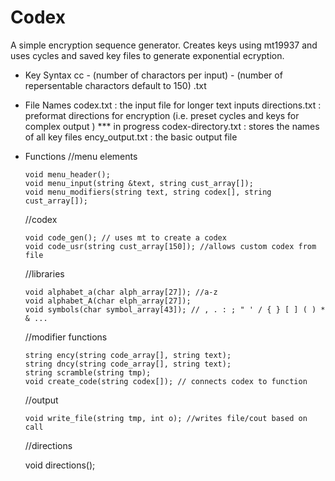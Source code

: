 # Codex
A simple encryption sequence generator.  Creates keys using mt19937 and uses cycles and saved key files to generate exponential ecryption.

- Key Syntax
  cc - (number of charactors per input) - (number of repersentable charactors default to 150) .txt

- File Names
  codex.txt : the input file for longer text inputs 
  directions.txt : preformat directions for encryption (i.e. preset cycles and keys for complex output ) *** in progress
  codex-directory.txt : stores the names of all key files
  ency_output.txt : the basic output file
  
- Functions
    //menu elements

      void menu_header();
      void menu_input(string &text, string cust_array[]);
      void menu_modifiers(string text, string codex[], string cust_array[]);

    //codex

      void code_gen(); // uses mt to create a codex
      void code_usr(string cust_array[150]); //allows custom codex from file

    //libraries

      void alphabet_a(char alph_array[27]); //a-z
      void alphabet_A(char elph_array[27]);
      void symbols(char symbol_array[43]); // , . : ; " ' / { } [ ] ( ) * & ...

    //modifier functions

      string ency(string code_array[], string text); 
      string dncy(string code_array[], string text);
      string scramble(string tmp);
      void create_code(string codex[]); // connects codex to function

    //output

      void write_file(string tmp, int o); //writes file/cout based on call
    //directions

    void directions();

